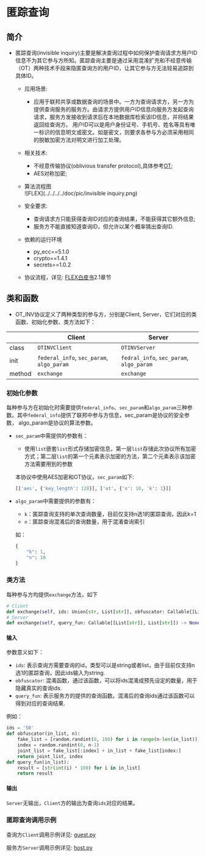 # 匿踪查询
## 简介
* 匿踪查询(invisible inquiry)主要是解决查询过程中如何保护查询请求方用户ID信息不为其它参与方所知。匿踪查询主要是通过采用混淆扩充和不经意传输（OT）两种技术手段来隐匿查询方的用户ID，让其它参与方无法轻易追踪到具体ID。
    * 应用场景:  
        * 应用于联邦共享或数据查询的场景中。一方为查询请求方，另一方为提供查询服务的服务方。由请求方提供用户ID信息向服务方发起查询请求，服务方发接收到请求后在本地数据库检索该ID信息，并将结果返回给查询方。
        用户ID可以是用户身份证号、手机号、姓名等具有唯一标识的信息明文或密文。如是密文，则要求各参与方必须采用相同的脱敏加密方法对明文进行加工处理。
    
    * 相关技术: 
        * 不经意传输协议(oblivious transfer protocol),具体参考[OT](../../../crypto/oblivious_transfer/README.md);  
        * AES对称加密;
        
    * 算法流程图  
        ![FLEX](../../../../doc/pic/invisible inquiry.png)
        
    * 安全要求:  
        * 查询请求方只能获得查询ID对应的查询结果，不能获得其它额外信息;
        * 服务方不能直接知道查询ID，但允许以某个概率猜出查询ID.
        
    * 依赖的运行环境
        * py_ecc==5.1.0
        * crypto==1.4.1
        * secrets==1.0.2
        
    * 协议流程，详见: [FLEX白皮书](../../../../doc/FLEX白皮书.pdf)2.1章节

## 类和函数
* OT_INV协议定义了两种类型的参与方，分别是Client, Server，它们对应的类函数、初始化参数、类方法如下：

| | Client | Server |
| ---- | ---- | ---- |
| class | `OTINVClient` | `OTINVServer` |
| init | `federal_info`, `sec_param`, `algo_param` | `fedral_info`, `sec_param`, `algo_param` |
| method | `exchange` | `exchange` |

### 初始化参数
每种参与方在初始化时需要提供`federal_info`、`sec_param`和`algo_param`三种参数。其中`federal_info`提供了联邦中参与方信息，sec_param是协议的安全参数， algo_param是协议的算法参数。

* `sec_param`中需提供的参数有：
   * 使用`list`嵌套`list`形式存储加密信息，第一层`list`存储此次协议所有加密方式；第二层`list`的第一个元素表示加密的方法，第二个元素表示该加密方法需要用到的参数
 
   本协议中使用AES加密和OT协议，`sec_param`如下:
   
    ```python
    [['aes', {'key_length': 128}], ['ot', {'n': 10, 'k': 1}]]
    ```
  
* `algo_param`中需要提供的参数有：
    * `k`：匿踪查询支持的单次查询数量，目前仅支持n选1的匿踪查询，因此k=1
    * `n`：匿踪查询混淆后的查询数量，用于混淆查询索引
    
   如：
   
    ```python
    {
        "k": 1,
        "n": 10
    }
    ```

### 类方法
每种参与方均提供`exchange`方法，如下

```python
# Client
def exchange(self, ids: Union[str, List[str]], obfuscator: Callable[[List[str], int], Tuple[List[str], int]]) -> Union[str, List[str]]
# Server
def exchange(self, query_fun: Callable[[List[str]], List[str]]) -> None
```
#### 输入
参数意义如下：
* `ids`: 表示查询方需要查询的id，类型可以是string或者list，由于目前仅支持n选1的匿踪查询，因此ids输入为string.
* `obfuscator`: 混淆函数，通过该函数，可以将ids混淆成预先设定的数量，用于隐藏真实的查询ids.
* `query_fun`: 表示服务方的提供的查询函数。混淆后的查询ids通过该函数可以得到对应的查询结果.

例如：

```python
ids = '50'
def obfuscator(in_list, n):
    fake_list = [random.randint(0, 100) for i in range(n-len(in_list))]
    index = random.randint(0, n-1)
    joint_list = fake_list[:index] + in_list + fake_list[index:]
    return joint_list, index
def query_fun(in_list):
    result = [str(int(i) * 100) for i in in_list]
    return result
```

#### 输出
`Server`无输出，`Client`方的输出为查询`ids`对应的结果。

### 匿踪查询调用示例

查询方`Client`调用示例详见: [guest.py](../../../../test/sharing/invisible_inquiry/guest.py)

服务方`Server`调用示例详见: [host.py](../../../../test/sharing/invisible_inquiry/host.py)



